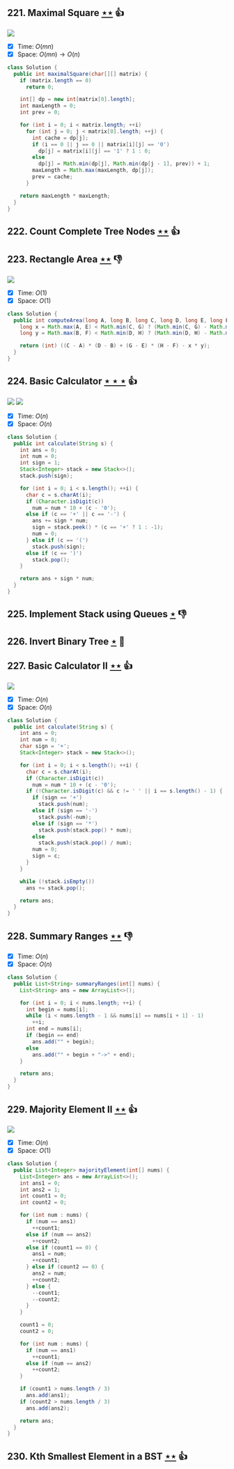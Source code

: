 ## 221. Maximal Square [$\star\star$](https://leetcode.com/problems/maximal-square) :thumbsup:

![](https://img.shields.io/badge/-Dynamic%20Programming-113285.svg?style=flat-square)

- [x] Time: $O(mn)$
- [x] Space: $O(mn) \to O(n)$

```java
class Solution {
  public int maximalSquare(char[][] matrix) {
    if (matrix.length == 0)
      return 0;

    int[] dp = new int[matrix[0].length];
    int maxLength = 0;
    int prev = 0;

    for (int i = 0; i < matrix.length; ++i)
      for (int j = 0; j < matrix[0].length; ++j) {
        int cache = dp[j];
        if (i == 0 || j == 0 || matrix[i][j] == '0')
          dp[j] = matrix[i][j] == '1' ? 1 : 0;
        else
          dp[j] = Math.min(dp[j], Math.min(dp[j - 1], prev)) + 1;
        maxLength = Math.max(maxLength, dp[j]);
        prev = cache;
      }

    return maxLength * maxLength;
  }
}
```

## 222. Count Complete Tree Nodes [$\star\star$](https://leetcode.com/problems/count-complete-tree-nodes) :thumbsup:

## 223. Rectangle Area [$\star\star$](https://leetcode.com/problems/rectangle-area) :thumbsdown:

![](https://img.shields.io/badge/-Math-434343.svg?style=flat-square)

- [x] Time: $O(1)$
- [x] Space: $O(1)$

```java
class Solution {
  public int computeArea(long A, long B, long C, long D, long E, long F, long G, long H) {
    long x = Math.max(A, E) < Math.min(C, G) ? (Math.min(C, G) - Math.max(A, E)) : 0;
    long y = Math.max(B, F) < Math.min(D, H) ? (Math.min(D, H) - Math.max(B, F)) : 0;

    return (int) ((C - A) * (D - B) + (G - E) * (H - F) - x * y);
  }
}
```

## 224. Basic Calculator [$\star\star\star$](https://leetcode.com/problems/basic-calculator) :thumbsup:

![](https://img.shields.io/badge/-Math-434343.svg?style=flat-square) ![](https://img.shields.io/badge/-Stack-E2943B.svg?style=flat-square)

- [x] Time: $O(n)$
- [x] Space: $O(n)$

```java
class Solution {
  public int calculate(String s) {
    int ans = 0;
    int num = 0;
    int sign = 1;
    Stack<Integer> stack = new Stack<>();
    stack.push(sign);

    for (int i = 0; i < s.length(); ++i) {
      char c = s.charAt(i);
      if (Character.isDigit(c))
        num = num * 10 + (c - '0');
      else if (c == '+' || c == '-') {
        ans += sign * num;
        sign = stack.peek() * (c == '+' ? 1 : -1);
        num = 0;
      } else if (c == '(')
        stack.push(sign);
      else if (c == ')')
        stack.pop();
    }

    return ans + sign * num;
  }
}
```

## 225. Implement Stack using Queues [$\star$](https://leetcode.com/problems/implement-stack-using-queues) :thumbsdown:

## 226. Invert Binary Tree [$\star$](https://leetcode.com/problems/invert-binary-tree) :muscle:

## 227. Basic Calculator II [$\star\star$](https://leetcode.com/problems/basic-calculator-ii) :thumbsup:

![](https://img.shields.io/badge/-Stack-E2943B.svg?style=flat-square)

- [x] Time: $O(n)$
- [x] Space: $O(n)$

```java
class Solution {
  public int calculate(String s) {
    int ans = 0;
    int num = 0;
    char sign = '+';
    Stack<Integer> stack = new Stack<>();

    for (int i = 0; i < s.length(); ++i) {
      char c = s.charAt(i);
      if (Character.isDigit(c))
        num = num * 10 + (c - '0');
      if (!Character.isDigit(c) && c != ' ' || i == s.length() - 1) {
        if (sign == '+')
          stack.push(num);
        else if (sign == '-')
          stack.push(-num);
        else if (sign == '*')
          stack.push(stack.pop() * num);
        else
          stack.push(stack.pop() / num);
        num = 0;
        sign = c;
      }
    }

    while (!stack.isEmpty())
      ans += stack.pop();

    return ans;
  }
}
```

## 228. Summary Ranges [$\star\star$](https://leetcode.com/problems/summary-ranges) :thumbsdown:

- [x] Time: $O(n)$
- [x] Space: $O(n)$

```java
class Solution {
  public List<String> summaryRanges(int[] nums) {
    List<String> ans = new ArrayList<>();

    for (int i = 0; i < nums.length; ++i) {
      int begin = nums[i];
      while (i < nums.length - 1 && nums[i] == nums[i + 1] - 1)
        ++i;
      int end = nums[i];
      if (begin == end)
        ans.add("" + begin);
      else
        ans.add("" + begin + "->" + end);
    }

    return ans;
  }
}
```

## 229. Majority Element II [$\star\star$](https://leetcode.com/problems/majority-element-ii) :thumbsup:

![](https://img.shields.io/badge/-Boyer--Moore-1B813E.svg?style=flat-square)

- [x] Time: $O(n)$
- [x] Space: $O(1)$

```java
class Solution {
  public List<Integer> majorityElement(int[] nums) {
    List<Integer> ans = new ArrayList<>();
    int ans1 = 0;
    int ans2 = 1;
    int count1 = 0;
    int count2 = 0;

    for (int num : nums) {
      if (num == ans1)
        ++count1;
      else if (num == ans2)
        ++count2;
      else if (count1 == 0) {
        ans1 = num;
        ++count1;
      } else if (count2 == 0) {
        ans2 = num;
        ++count2;
      } else {
        --count1;
        --count2;
      }
    }

    count1 = 0;
    count2 = 0;

    for (int num : nums) {
      if (num == ans1)
        ++count1;
      else if (num == ans2)
        ++count2;
    }

    if (count1 > nums.length / 3)
      ans.add(ans1);
    if (count2 > nums.length / 3)
      ans.add(ans2);

    return ans;
  }
}
```

## 230. Kth Smallest Element in a BST [$\star\star$](https://leetcode.com/problems/kth-smallest-element-in-a-bst) :thumbsup:
